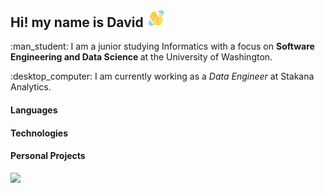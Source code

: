 
<!-- Name -->
<h2>Hi! my name is David <img src="hi.gif" width="30px"> </h2>
<p> :man_student: I am a junior studying Informatics with a focus on  <b> Software Engineering and Data Science </b> at the University of Washington.</p>

<p>:desktop_computer:  I am currently working as a <i> Data Engineer </i> at Stakana Analytics. </p>

#### Languages

#### Technologies

#### Personal Projects
<!-- Top Languages -->
<img height="137px" src="https://github-readme-stats.vercel.app/api/top-langs/?username=davidngo123&hide=html&hide_title=true&hide_border=true&layout=compact&langs_count=6&exclude_repo=CHS,Webmaster&theme=nightowl" /></a>
